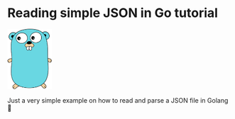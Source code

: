# Reading simple JSON in Go tutorial

<img src="gopher.svg" alt="gopher" width="100"/>
 
Just a very simple example on how to read and parse a JSON file in Golang 🚀